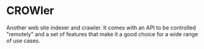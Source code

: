 # CROWler

Another web site indexer and crawler. It comes with an API to be controlled "remotely" and a set of features that make it a good choice for a wide range of use cases.
